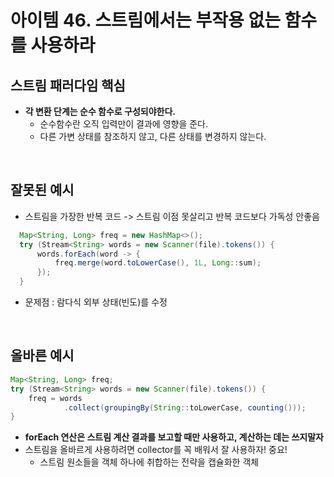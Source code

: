 # 아이템 46. 스트림에서는 부작용 없는 함수를 사용하라

## 스트림 패러다임 핵심

- __각 변환 단계는 순수 함수로 구성되야한다.__
    - 순수함수란 오직 입력만이 결과에 영향을 준다.
    - 다른 가변 상태를 참조하지 않고, 다른 상태를 변경하지 않는다.

<br/>

## 잘못된 예시

- 스트림을 가장한 반복 코드 -> 스트림 이점 못살리고 반복 코드보다 가독성 안좋음

```java
  Map<String, Long> freq = new HashMap<>();
  try (Stream<String> words = new Scanner(file).tokens()) {
      words.forEach(word -> {
          freq.merge(word.toLowerCase(), 1L, Long::sum);
      });
  }
```

- 문제점 : 람다식 외부 상태(빈도)를 수정

<br/>

## 올바른 예시

```java
Map<String, Long> freq;
try (Stream<String> words = new Scanner(file).tokens()) {
    freq = words
            .collect(groupingBy(String::toLowerCase, counting()));
}
```

- __forEach 연산은 스트림 계산 결과를 보고할 때만 사용하고, 계산하는 데는 쓰지말자__
- 스트림을 올바르게 사용하려면 collector를 꼭 배워서 잘 사용하자! 중요!
    - 스트림 원소들을 객체 하나에 취합하는 전략을 캡슐화한 객체
